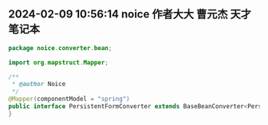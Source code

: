 ## 2024-02-09 10:56:14 noice 作者大大 曹元杰 天才 笔记本

```java
package noice.converter.bean;

import org.mapstruct.Mapper;

/**
 * @author Noice
 */
@Mapper(componentModel = "spring")
public interface PersistentFormConverter extends BaseBeanConverter<PersistentFormPo, PersistentFormDto, PersistentFormVo> {
}
```
